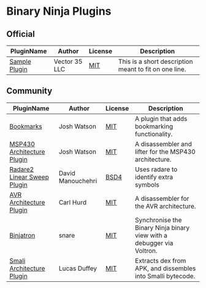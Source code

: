 # Binary Ninja Plugins

## Official

| PluginName | Author | License | Description |
|------------|--------|---------|-------------|
|[Sample Plugin](https://github.com/Vector35/binaryninja-plugins/tree/master/plugins/official/sample_plugin)|Vector 35 LLC|[MIT](official/sample_plugin/LICENSE)|This is a short description meant to fit on one line.|


## Community

| PluginName | Author | License | Description |
|------------|--------|---------|-------------|
|[Bookmarks](https://github.com/joshwatson/binaryninja-bookmarks)|Josh Watson|[MIT](community/binaryninja-bookmarks/LICENSE)|A plugin that adds bookmarking functionality.|
|[MSP430 Architecture Plugin](https://github.com/joshwatson/binaryninja-msp430)|Josh Watson|[MIT](community/binaryninja-msp430/LICENSE)|A disassembler and lifter for the MSP430 architecture.|
|[Radare2 Linear Sweep Plugin](https://github.com/Manouchehri/binaryninja-radare2)|David Manouchehri|[BSD4](community/binaryninja-radare2/LICENSE)|Uses radare to identify extra symbols|
|[AVR Architecture Plugin](https://github.com/cah011/binja-avr)|Carl Hurd|[MIT](community/binja-avr/LICENSE)|A disassembler for the AVR architecture.|
|[Binjatron](https://github.com/snare/binjatron)|snare|[MIT](community/binjatron/LICENSE)|Synchronise the Binary Ninja binary view with a debugger via Voltron.|
|[Smali Architecture Plugin](https://github.com/lucasduffey/smaliBinja_python)|Lucas Duffey|[MIT](community/smaliBinja_python/LICENSE)|Extracts dex from APK, and dissembles into Smalli bytecode.|


